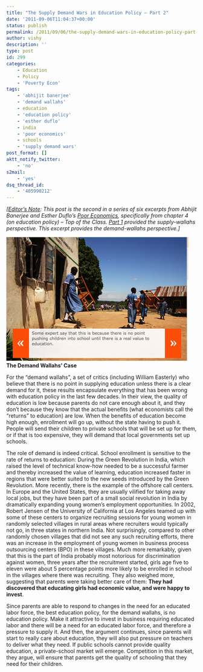 ```yaml
---
title: "The Supply Demand Wars in Education Policy – Part 2"
date: '2011-09-06T11:04:37+00:00'
status: publish
permalink: /2011/09/06/the-supply-demand-wars-in-education-policy-part-2
author: vishy
description: ''
type: post
id: 299
categories:
    - Education
    - Policy
    - 'Poverty Econ'
tags:
    - 'abhijit banerjee'
    - 'demand wallahs'
    - education
    - 'education policy'
    - 'esther duflo'
    - india
    - 'poor economics'
    - schools
    - 'supply demand wars'
post_format: []
aktt_notify_twitter:
    - 'no'
s2mail:
    - 'yes'
dsq_thread_id:
    - '405990212'
---
```

*\[<span style="text-decoration: underline;">Editor’s Note</span>: *This post is the second in a series of six excerpts from*  Abhijit Banerjee and Esther Duflo’s [Poor Economics](http://pooreconomics.com/), specifically from chapter 4 (on education policy) – Top of the Class. [Part 1](http://www.techsangam.com/2011/09/02/supply-demand-wars-in-education-policy-part-1/) provided the supply-wallahs perspective. This excerpt provides the demand-wallahs perspective.\]*

**[![](../../../../uploads/2011/09/banduflo_ch4_value_of_edu.png "banduflo_ch4_value_of_edu")](http://pooreconomics.com/chapters/4-top-class)The Demand Wallahs’ Case**

For the “demand wallahs”, a set of critics (including William Easterly) who believe that there is no point in supplying education unless there is a clear demand for it, these results encapsulate everything that has been wrong with education policy in the last few decades. In their view, the quality of education is low because parents do not care enough about it, and they don’t because they know that the actual benefits (what economists call the “returns” to education) are low. When the benefits of education become high enough, enrollment will go up, without the state having to push it. People will send their children to private schools that will be set up for them, or if that is too expensive, they will demand that local governments set up schools.

The role of demand is indeed critical. School enrollment is sensitive to the rate of returns to education: During the Green Revolution in India, which raised the level of technical know-how needed to be a successful farmer and thereby increased the value of learning, education increased faster in regions that were better suited to the new seeds introduced by the Green Revolution. More recently, there is the example of the offshore call centers. In Europe and the United States, they are usually vilified for taking away local jobs, but they have been part of a small social revolution in India by dramatically expanding young women’s employment opportunities. In 2002, Robert Jensen of the University of California at Los Angeles teamed up with some of these centers to organize recruiting sessions for young women in randomly selected villages in rural areas where recruiters would typically not go, in three states in northern India. Not surprisingly, compared to other randomly chosen villages that did not see any such recruiting efforts, there was an increase in the employment of young women in business process outsourcing centers (BPO) in these villages. Much more remarkably, given that this is the part of India probably most notorious for discrimination against women, three years after the recruitment started, girls age five to eleven were about 5 percentage points more likely to be enrolled in school in the villages where there was recruiting. They also weighed more, suggesting that parents were taking better care of them: **They had discovered that educating girls had economic value, and were happy to invest**.

Since parents are able to respond to changes in the need for an educated labor force, the best education policy, for the demand wallahs, is no education policy. Make it attractive to invest in business requiring educated labor and there will be a need for an educated labor force, and therefore a pressure to supply it. And then, the argument continues, since parents will start to really care about education, they will also put pressure on teachers to deliver what they need. If public schools cannot provide quality education, a private-school market will emerge. Competition in this market, they argue, will ensure that parents get the quality of schooling that they need for their children.